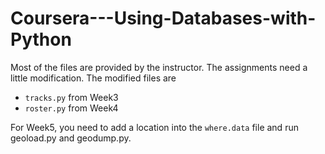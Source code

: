 # Coursera---Using-Databases-with-Python
Most of the files are provided by the instructor.
The assignments need a little modification. 
The modified files are
 * `tracks.py` from Week3
 * `roster.py` from Week4
 
For Week5, you need to add a location into the `where.data` file and run geoload.py and geodump.py.
